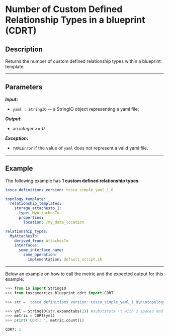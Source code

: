 # Number of Custom Defined Relationship Types in a blueprint (CDRT)

## Description

Returns the number of custom defined relationship types within a blueprint template.

---

## Parameters

**_Input_:**

* ```yaml : StringIO``` -- a StringIO object representing a yaml file;

**_Output_:** 

* an _integer >= 0_.

**_Exception_:**

* ```YAMLError``` if the value of ```yaml``` does not represent a valid yaml file. 

---

## Example
The following example has **1 custom defined relationship types**.

``` yaml
tosca_definitions_version: tosca_simple_yaml_1_0

topology_template:
  relationship_templates:
    storage_attachesto_1:
      type: MyAttachesTo
      properties:
        location: /my_data_location

relationship_types:
  MyAttachesTo:
    derived_from: AttachesTo
    interfaces:
      some_interface_name:
        some_operation:
          implementation: default_script.sh
```

---

Below an example on how to call the metric and the expected output for this example:

```python
>>> from io import StringIO
>>> from toscametrics.blueprint.cdrt import CDRT

>>> str = 'tosca_definitions_version: tosca_simple_yaml_1_0\n\ntopology_template:\n  relationship_templates:\n    storage_attachesto_1:\n      type: MyAttachesTo\n      properties:\n        location: /my_data_location\n\n  relationship_types:\n    MyAttachesTo:\n      derived_from: AttachesTo\n      interfaces:\n        some_interface_name:\n          some_operation:\n            implementation: default_script.sh\n'

>>> yml = StringIO(str.expandtabs(2)) #substitute \t with 2 spaces and create the StringIO object
>>> metric = CDRT(yml)
>>> print('CDRT: ', metric.count())

CDRT: 1
```